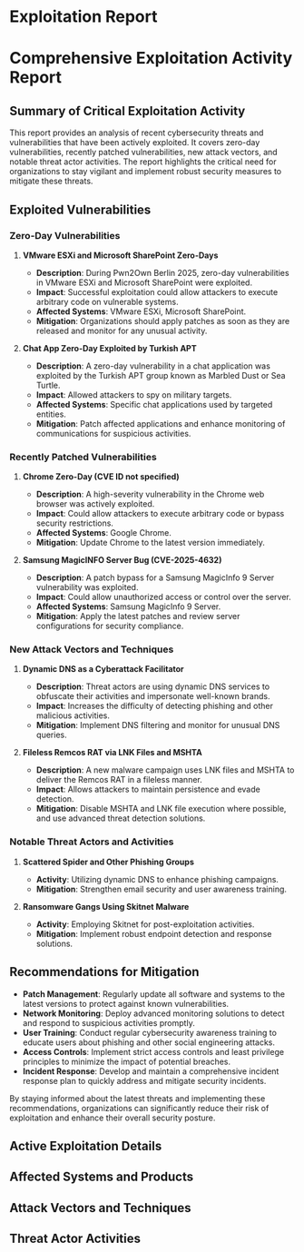 # Exploitation Report

# Comprehensive Exploitation Activity Report

## Summary of Critical Exploitation Activity

This report provides an analysis of recent cybersecurity threats and vulnerabilities that have been actively exploited. It covers zero-day vulnerabilities, recently patched vulnerabilities, new attack vectors, and notable threat actor activities. The report highlights the critical need for organizations to stay vigilant and implement robust security measures to mitigate these threats.

## Exploited Vulnerabilities

### Zero-Day Vulnerabilities

1. **VMware ESXi and Microsoft SharePoint Zero-Days**
   - **Description**: During Pwn2Own Berlin 2025, zero-day vulnerabilities in VMware ESXi and Microsoft SharePoint were exploited.
   - **Impact**: Successful exploitation could allow attackers to execute arbitrary code on vulnerable systems.
   - **Affected Systems**: VMware ESXi, Microsoft SharePoint.
   - **Mitigation**: Organizations should apply patches as soon as they are released and monitor for any unusual activity.

2. **Chat App Zero-Day Exploited by Turkish APT**
   - **Description**: A zero-day vulnerability in a chat application was exploited by the Turkish APT group known as Marbled Dust or Sea Turtle.
   - **Impact**: Allowed attackers to spy on military targets.
   - **Affected Systems**: Specific chat applications used by targeted entities.
   - **Mitigation**: Patch affected applications and enhance monitoring of communications for suspicious activities.

### Recently Patched Vulnerabilities

1. **Chrome Zero-Day (CVE ID not specified)**
   - **Description**: A high-severity vulnerability in the Chrome web browser was actively exploited.
   - **Impact**: Could allow attackers to execute arbitrary code or bypass security restrictions.
   - **Affected Systems**: Google Chrome.
   - **Mitigation**: Update Chrome to the latest version immediately.

2. **Samsung MagicINFO Server Bug (CVE-2025-4632)**
   - **Description**: A patch bypass for a Samsung MagicInfo 9 Server vulnerability was exploited.
   - **Impact**: Could allow unauthorized access or control over the server.
   - **Affected Systems**: Samsung MagicInfo 9 Server.
   - **Mitigation**: Apply the latest patches and review server configurations for security compliance.

### New Attack Vectors and Techniques

1. **Dynamic DNS as a Cyberattack Facilitator**
   - **Description**: Threat actors are using dynamic DNS services to obfuscate their activities and impersonate well-known brands.
   - **Impact**: Increases the difficulty of detecting phishing and other malicious activities.
   - **Mitigation**: Implement DNS filtering and monitor for unusual DNS queries.

2. **Fileless Remcos RAT via LNK Files and MSHTA**
   - **Description**: A new malware campaign uses LNK files and MSHTA to deliver the Remcos RAT in a fileless manner.
   - **Impact**: Allows attackers to maintain persistence and evade detection.
   - **Mitigation**: Disable MSHTA and LNK file execution where possible, and use advanced threat detection solutions.

### Notable Threat Actors and Activities

1. **Scattered Spider and Other Phishing Groups**
   - **Activity**: Utilizing dynamic DNS to enhance phishing campaigns.
   - **Mitigation**: Strengthen email security and user awareness training.

2. **Ransomware Gangs Using Skitnet Malware**
   - **Activity**: Employing Skitnet for post-exploitation activities.
   - **Mitigation**: Implement robust endpoint detection and response solutions.

## Recommendations for Mitigation

- **Patch Management**: Regularly update all software and systems to the latest versions to protect against known vulnerabilities.
- **Network Monitoring**: Deploy advanced monitoring solutions to detect and respond to suspicious activities promptly.
- **User Training**: Conduct regular cybersecurity awareness training to educate users about phishing and other social engineering attacks.
- **Access Controls**: Implement strict access controls and least privilege principles to minimize the impact of potential breaches.
- **Incident Response**: Develop and maintain a comprehensive incident response plan to quickly address and mitigate security incidents.

By staying informed about the latest threats and implementing these recommendations, organizations can significantly reduce their risk of exploitation and enhance their overall security posture.

## Active Exploitation Details



## Affected Systems and Products



## Attack Vectors and Techniques



## Threat Actor Activities

 